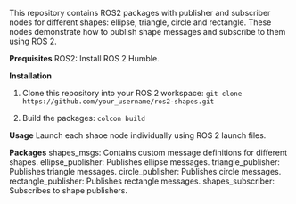 This repository contains ROS2 packages with publisher and subscriber nodes for different shapes: ellipse, triangle, circle and rectangle.
These nodes demonstrate how to publish shape messages and subscribe to them using ROS 2.

**Prequisites**
ROS2: Install ROS 2 Humble.

**Installation**
1. Clone this repository into your ROS 2 workspace:
   ``` git clone https://github.com/your_username/ros2-shapes.git ```

2. Build the packages:
 ``` colcon build  ```

**Usage**
Launch each shaoe node individually using ROS 2 launch files.  

**Packages**
shapes_msgs: Contains custom message definitions for different shapes.
ellipse_publisher: Publishes ellipse messages.
triangle_publisher: Publishes triangle messages.
circle_publisher: Publishes circle messages.
rectangle_publisher: Publishes rectangle messages.
shapes_subscriber: Subscribes to shape publishers.
